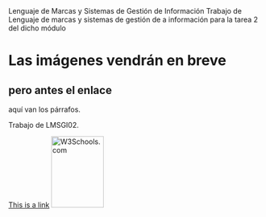 <!DOCTYPE html>
<html>
<head>
  <title>"LMSGI02"</title>
  
<head>Lenguaje de Marcas y Sistemas de Gestión de Información</head>
<body>
  Trabajo de Lenguaje de marcas y sistemas de gestión de a información 
  para la tarea 2 del dicho módulo</body>
  <h1>Las imágenes vendrán en breve</h1>
  <h2>pero antes el enlace</h1>
  <p>aquí van los párrafos.</p>
  <p>Trabajo de LMSGI02.</p>
 <a href="https://github.com/AlexJV/LMSG02">This is a link</a> 
 <img src="w3schools.jpg" alt="W3Schools.com" width="104" height="142"> 
</body>
</html>
